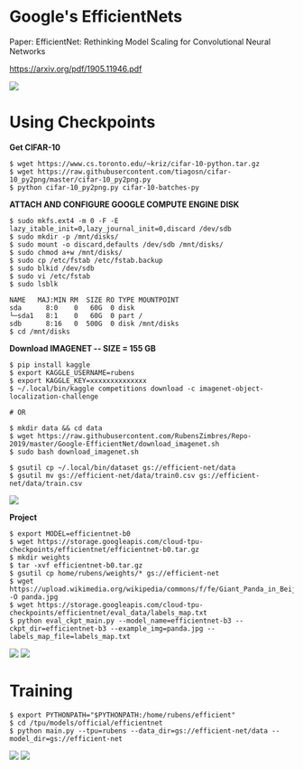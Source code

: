 # Google's EfficientNets  

Paper: EfficientNet: Rethinking Model Scaling for Convolutional Neural Networks  

https://arxiv.org/pdf/1905.11946.pdf

<img src=https://github.com/RubensZimbres/Repo-2019/blob/master/Google-EfficientNet/Pics/efficient.png>  

# Using Checkpoints

<b>Get CIFAR-10</b>

```
$ wget https://www.cs.toronto.edu/~kriz/cifar-10-python.tar.gz
$ wget https://raw.githubusercontent.com/tiagosn/cifar-10_py2png/master/cifar-10_py2png.py
$ python cifar-10_py2png.py cifar-10-batches-py
```


<b> ATTACH AND CONFIGURE GOOGLE COMPUTE ENGINE DISK </b>

```
$ sudo mkfs.ext4 -m 0 -F -E lazy_itable_init=0,lazy_journal_init=0,discard /dev/sdb
$ sudo mkdir -p /mnt/disks/
$ sudo mount -o discard,defaults /dev/sdb /mnt/disks/
$ sudo chmod a+w /mnt/disks/
$ sudo cp /etc/fstab /etc/fstab.backup
$ sudo blkid /dev/sdb
$ sudo vi /etc/fstab
$ sudo lsblk

NAME   MAJ:MIN RM  SIZE RO TYPE MOUNTPOINT
sda      8:0    0   60G  0 disk 
└─sda1   8:1    0   60G  0 part /
sdb      8:16   0  500G  0 disk /mnt/disks
$ cd /mnt/disks
```  

<b>Download IMAGENET --  SIZE = 155 GB</b>

```
$ pip install kaggle
$ export KAGGLE_USERNAME=rubens
$ export KAGGLE_KEY=xxxxxxxxxxxxxx
$ ~/.local/bin/kaggle competitions download -c imagenet-object-localization-challenge

# OR

$ mkdir data && cd data
$ wget https://raw.githubusercontent.com/RubensZimbres/Repo-2019/master/Google-EfficientNet/download_imagenet.sh
$ sudo bash download_imagenet.sh

$ gsutil cp ~/.local/bin/dataset gs://efficient-net/data
$ gsutil mv gs://efficient-net/data/train0.csv gs://efficient-net/data/train.csv
```  

<img src=https://raw.githubusercontent.com/RubensZimbres/Repo-2019/master/Google-EfficientNet/Pics/kaggle_download1.png>  

<b>Project</b>

```
$ export MODEL=efficientnet-b0
$ wget https://storage.googleapis.com/cloud-tpu-checkpoints/efficientnet/efficientnet-b0.tar.gz
$ mkdir weights
$ tar -xvf efficientnet-b0.tar.gz
$ gsutil cp home/rubens/weights/* gs://efficient-net
$ wget https://upload.wikimedia.org/wikipedia/commons/f/fe/Giant_Panda_in_Beijing_Zoo_1.JPG -O panda.jpg
$ wget https://storage.googleapis.com/cloud-tpu-checkpoints/efficientnet/eval_data/labels_map.txt
$ python eval_ckpt_main.py --model_name=efficientnet-b3 --ckpt_dir=efficientnet-b3 --example_img=panda.jpg --labels_map_file=labels_map.txt
```  

<img src=https://github.com/RubensZimbres/Repo-2019/blob/master/Google-EfficientNet/Pics/panda.png>  

<img src=https://github.com/RubensZimbres/Repo-2019/blob/master/Google-EfficientNet/Pics/efficient0.png>  

# Training  

```
$ export PYTHONPATH="$PYTHONPATH:/home/rubens/efficient"
$ cd /tpu/models/official/efficientnet
$ python main.py --tpu=rubens --data_dir=gs://efficient-net/data --model_dir=gs://efficient-net
```  

<img src=https://github.com/RubensZimbres/Repo-2019/blob/master/Google-EfficientNet/Pics/efficient_01.png>  

<img src=https://github.com/RubensZimbres/Repo-2019/blob/master/Google-EfficientNet/Pics/efficient_00.png>  

